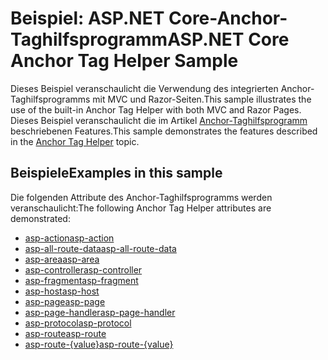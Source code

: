 # <a name="aspnet-core-anchor-tag-helper-sample"></a><span data-ttu-id="e953a-101">Beispiel: ASP.NET Core-Anchor-Taghilfsprogramm</span><span class="sxs-lookup"><span data-stu-id="e953a-101">ASP.NET Core Anchor Tag Helper Sample</span></span>

<span data-ttu-id="e953a-102">Dieses Beispiel veranschaulicht die Verwendung des integrierten Anchor-Taghilfsprogramms mit MVC und Razor-Seiten.</span><span class="sxs-lookup"><span data-stu-id="e953a-102">This sample illustrates the use of the built-in Anchor Tag Helper with both MVC and Razor Pages.</span></span> <span data-ttu-id="e953a-103">Dieses Beispiel veranschaulicht die im Artikel [Anchor-Taghilfsprogramm](https://docs.microsoft.com/aspnet/core/mvc/views/tag-helpers/built-in/anchor-tag-helper) beschriebenen Features.</span><span class="sxs-lookup"><span data-stu-id="e953a-103">This sample demonstrates the features described in the [Anchor Tag Helper](https://docs.microsoft.com/aspnet/core/mvc/views/tag-helpers/built-in/anchor-tag-helper) topic.</span></span>

## <a name="examples-in-this-sample"></a><span data-ttu-id="e953a-104">Beispiele</span><span class="sxs-lookup"><span data-stu-id="e953a-104">Examples in this sample</span></span>

<span data-ttu-id="e953a-105">Die folgenden Attribute des Anchor-Taghilfsprogramms werden veranschaulicht:</span><span class="sxs-lookup"><span data-stu-id="e953a-105">The following Anchor Tag Helper attributes are demonstrated:</span></span>

- [<span data-ttu-id="e953a-106">asp-action</span><span class="sxs-lookup"><span data-stu-id="e953a-106">asp-action</span></span>](https://docs.microsoft.com/aspnet/core/mvc/views/tag-helpers/built-in/anchor-tag-helper#asp-action)
- [<span data-ttu-id="e953a-107">asp-all-route-data</span><span class="sxs-lookup"><span data-stu-id="e953a-107">asp-all-route-data</span></span>](https://docs.microsoft.com/aspnet/core/mvc/views/tag-helpers/built-in/anchor-tag-helper#asp-all-route-data)
- [<span data-ttu-id="e953a-108">asp-area</span><span class="sxs-lookup"><span data-stu-id="e953a-108">asp-area</span></span>](https://docs.microsoft.com/aspnet/core/mvc/views/tag-helpers/built-in/anchor-tag-helper#asp-area)
- [<span data-ttu-id="e953a-109">asp-controller</span><span class="sxs-lookup"><span data-stu-id="e953a-109">asp-controller</span></span>](https://docs.microsoft.com/aspnet/core/mvc/views/tag-helpers/built-in/anchor-tag-helper#asp-controller)
- [<span data-ttu-id="e953a-110">asp-fragment</span><span class="sxs-lookup"><span data-stu-id="e953a-110">asp-fragment</span></span>](https://docs.microsoft.com/aspnet/core/mvc/views/tag-helpers/built-in/anchor-tag-helper#asp-fragment)
- [<span data-ttu-id="e953a-111">asp-host</span><span class="sxs-lookup"><span data-stu-id="e953a-111">asp-host</span></span>](https://docs.microsoft.com/aspnet/core/mvc/views/tag-helpers/built-in/anchor-tag-helper#asp-host)
- [<span data-ttu-id="e953a-112">asp-page</span><span class="sxs-lookup"><span data-stu-id="e953a-112">asp-page</span></span>](https://docs.microsoft.com/aspnet/core/mvc/views/tag-helpers/built-in/anchor-tag-helper#asp-page)
- [<span data-ttu-id="e953a-113">asp-page-handler</span><span class="sxs-lookup"><span data-stu-id="e953a-113">asp-page-handler</span></span>](https://docs.microsoft.com/aspnet/core/mvc/views/tag-helpers/built-in/anchor-tag-helper#asp-page-handler)
- [<span data-ttu-id="e953a-114">asp-protocol</span><span class="sxs-lookup"><span data-stu-id="e953a-114">asp-protocol</span></span>](https://docs.microsoft.com/aspnet/core/mvc/views/tag-helpers/built-in/anchor-tag-helper#asp-protocol)
- [<span data-ttu-id="e953a-115">asp-route</span><span class="sxs-lookup"><span data-stu-id="e953a-115">asp-route</span></span>](https://docs.microsoft.com/aspnet/core/mvc/views/tag-helpers/built-in/anchor-tag-helper#asp-route)
- [<span data-ttu-id="e953a-116">asp-route-{value}</span><span class="sxs-lookup"><span data-stu-id="e953a-116">asp-route-{value}</span></span>](https://docs.microsoft.com/aspnet/core/mvc/views/tag-helpers/built-in/anchor-tag-helper#asp-route-value)